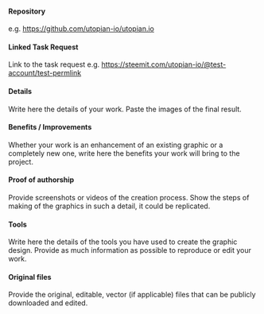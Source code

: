 #### Repository
e.g. https://github.com/utopian-io/utopian.io

#### Linked Task Request
Link to the task request e.g. https://steemit.com/utopian-io/@test-account/test-permlink

#### Details
Write here the details of your work. Paste the images of the final result.

#### Benefits / Improvements
Whether your work is an enhancement of an existing graphic or a completely new one, write here the benefits your work will bring to the project.

#### Proof of authorship
Provide screenshots or videos of the creation process. Show the steps of making of the graphics in such a detail, it could be replicated. 

#### Tools
Write here the details of the tools you have used to create the graphic design. Provide as much information as possible to reproduce or edit your work.

#### Original files
Provide the original, editable, vector (if applicable) files that can be publicly downloaded and edited.
